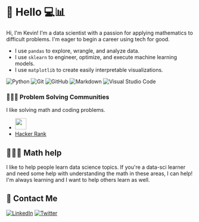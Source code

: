 # 👋 Hello  💻📊
Hi, I'm Kevin! I'm a data scientist with a passion for applying mathematics to difficult problems. I'm eager to begin a career using tech for good.  

- I use `pandas` to explore, wrangle, and analyze data.
- I use `sklearn` to engineer, optimize, and execute machine learning models.
- I use `matplotlib` to create easily interpretable visualizations.

![Python](https://img.shields.io/badge/-Python-333333?style=flat&logo=python) 
![Git](https://img.shields.io/badge/-Git-333333?style=flat&logo=git)
![GitHub](https://img.shields.io/badge/-GitHub-333333?style=flat&logo=github)
![Markdown](https://img.shields.io/badge/-Markdown-333333?style=flat&logo=markdown)
![Visual Studio Code](https://img.shields.io/badge/-Visual%20Studio%20Code-333333?style=flat&logo=visual-studio-code&logoColor=007ACC)


### 👨🏻‍💻 Problem Solving Communities
I like solving math and coding problems.
- <img src="https://projecteuler.net/profile/KWeatherwalks.png" height=30px>   
- [Hacker Rank](https://www.hackerrank.com/kevin_weatherwal)

## 👨🏻‍🏫 Math help
I like to help people learn data science topics. If you're a data-sci learner and need some help with understanding the math in these areas, I can help!    
I'm always learning and I want to help others learn as well.

## 📳 Contact Me

<p align="left">
<a href="https://www.linkedin.com/in/kevin-weatherwalks/"><img alt="LinkedIn" src="https://img.shields.io/badge/LinkedIn-Kevin%20Weatherwalks-blue?style=flat-square&logo=linkedin"></a>
<a href="https://twitter.com/kweatherwalks"><img alt="Twitter" src="https://img.shields.io/badge/Twitter-kweatherwalks-blue?style=flat-square&logo=twitter"></a>
<!-- <a href="mailto:kevin.weatherwalks@gmail.com"><img alt="Email" src="https://img.shields.io/badge/Email-kevin.weatherwalks@gmail.com-blue?style=flat-square&logo=gmail"></a> -->
</p>

<!--
Coding icons https://shields.io/
- 💻 &nbsp;
  ![Python](https://img.shields.io/badge/-Python-333333?style=flat&logo=python)
- 🌐 &nbsp;
  ![HTML5](https://img.shields.io/badge/-HTML5-333333?style=flat&logo=HTML5)
  ![CSS](https://img.shields.io/badge/-CSS-333333?style=flat&logo=CSS3&logoColor=1572B6)
  ![Bootstrap](https://img.shields.io/badge/-Bootstrap-333333?style=flat&logo=bootstrap&logoColor=563D7C)
- 🛢 &nbsp;
  ![MySQL](https://img.shields.io/badge/-MySQL-333333?style=flat&logo=mysql)
  ![MongoDB](https://img.shields.io/badge/-MongoDB-333333?style=flat&logo=mongodb)
- ⚙️ &nbsp;
  ![Git](https://img.shields.io/badge/-Git-333333?style=flat&logo=git)
  ![GitHub](https://img.shields.io/badge/-GitHub-333333?style=flat&logo=github)
  ![Markdown](https://img.shields.io/badge/-Markdown-333333?style=flat&logo=markdown)
- 🔧 &nbsp;
  ![Visual Studio Code](https://img.shields.io/badge/-Visual%20Studio%20Code-333333?style=flat&logo=visual-studio-code&logoColor=007ACC)


Reach me on  
**Twitter** [@kweatherwalks](https://twitter.com/kweatherwalks)  
**LinkedIn** [kevin-weatherwalks](https://www.linkedin.com/in/kevin-weatherwalks/)

**KWeatherwalks/KWeatherwalks** is a ✨ _special_ ✨ repository because its `README.md` (this file) appears on your GitHub profile.

Here are some ideas to get you started:

- 🔭 I’m currently working on ...
- 🌱 I’m currently learning ...
- 👯 I’m looking to collaborate on ...
- 🤔 I’m looking for help with ...
- 💬 Ask me about ...
- 📫 How to reach me: ...
- 😄 Pronouns: ...
- ⚡ Fun fact: ...
-->
